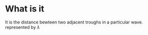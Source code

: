 # What is it
It is the distance bewteen two adjacent troughs in a particular wave. 
represented by $\lambda$
